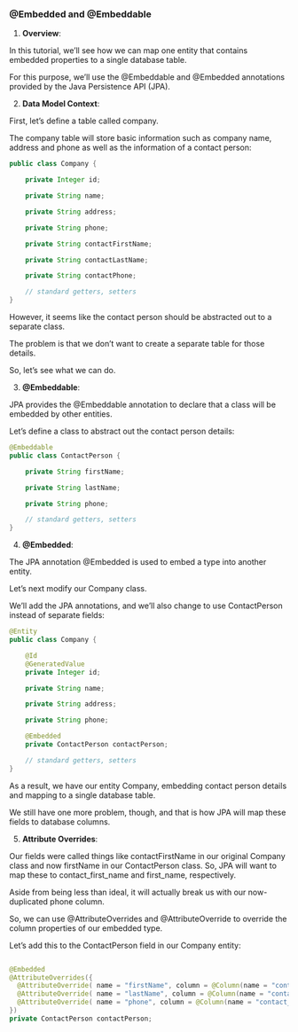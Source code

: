 ### @Embedded and @Embeddable

1. **Overview**:

In this tutorial, we’ll see how we can map one entity that contains embedded properties to a single database table.

For this purpose, we’ll use the @Embeddable and @Embedded annotations provided by the Java Persistence API (JPA).

2. **Data Model Context**:

First, let’s define a table called company.

The company table will store basic information such as company name, address and phone as well as the information of a contact person:

```java
public class Company {

    private Integer id;

    private String name;

    private String address;

    private String phone;

    private String contactFirstName;

    private String contactLastName;

    private String contactPhone;

    // standard getters, setters
}
```

However, it seems like the contact person should be abstracted out to a separate class.

The problem is that we don’t want to create a separate table for those details.

So, let’s see what we can do.

3. **@Embeddable**:

JPA provides the @Embeddable annotation to declare that a class will be embedded by other entities.

Let’s define a class to abstract out the contact person details:

```java 
@Embeddable
public class ContactPerson {

    private String firstName;

    private String lastName;

    private String phone;

    // standard getters, setters
}
```

4. **@Embedded**:

The JPA annotation @Embedded is used to embed a type into another entity.

Let’s next modify our Company class.

We’ll add the JPA annotations, and we’ll also change to use ContactPerson instead of separate fields:

```java
@Entity
public class Company {

    @Id
    @GeneratedValue
    private Integer id;

    private String name;

    private String address;

    private String phone;

    @Embedded
    private ContactPerson contactPerson;

    // standard getters, setters
}
```

As a result, we have our entity Company, embedding contact person details and mapping to a single database table.

We still have one more problem, though, and that is how JPA will map these fields to database columns.

5. **Attribute Overrides**:

Our fields were called things like contactFirstName in our original Company class and now firstName in our ContactPerson class. So, JPA will want to map these to contact_first_name and first_name, respectively.

Aside from being less than ideal, it will actually break us with our now-duplicated phone column.

So, we can use @AttributeOverrides and @AttributeOverride to override the column properties of our embedded type.

Let’s add this to the ContactPerson field in our Company entity:

```java

@Embedded
@AttributeOverrides({
  @AttributeOverride( name = "firstName", column = @Column(name = "contact_first_name")),
  @AttributeOverride( name = "lastName", column = @Column(name = "contact_last_name")),
  @AttributeOverride( name = "phone", column = @Column(name = "contact_phone"))
})
private ContactPerson contactPerson;
``` 
